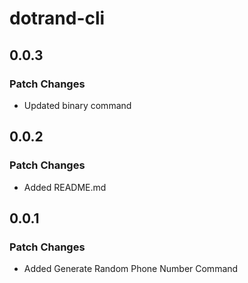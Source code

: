 # dotrand-cli

## 0.0.3

### Patch Changes

- Updated binary command

## 0.0.2

### Patch Changes

- Added README.md

## 0.0.1

### Patch Changes

- Added Generate Random Phone Number Command
